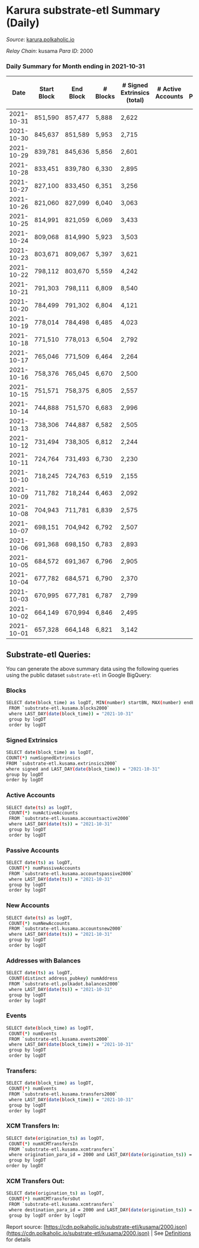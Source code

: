 # Karura substrate-etl Summary (Daily)

_Source_: [karura.polkaholic.io](https://karura.polkaholic.io)

*Relay Chain*: kusama
*Para ID*: 2000



### Daily Summary for Month ending in 2021-10-31


| Date | Start Block | End Block | # Blocks | # Signed Extrinsics (total) | # Active Accounts | # Passive | # New | # Addresses with Balances | # Events | # Transfers | # XCM Transfers In | # XCM Transfers Out | Issues | 
| ---- | ----------- | --------- | -------- | --------------------------- | ----------------- | --------- | ----- | ------------------------- | -------- | ----------- | ------------------ | ------------------- | ------ |
| 2021-10-31 | 851,590 | 857,477 | 5,888 | 2,622 |  |  |  | 67,187 | 48,813 | 8,630 ($4,053,269.84) | 77 ($564,796.00) | 188 ($1,343,039.47) |  |
| 2021-10-30 | 845,637 | 851,589 | 5,953 | 2,715 |  |  |  | 67,155 | 49,587 | 8,780 ($7,296,065.04) | 51 ($404,604.41) | 226 ($1,239,612.97) |  |
| 2021-10-29 | 839,781 | 845,636 | 5,856 | 2,601 |  |  |  | 67,150 | 50,036 | 8,534 ($7,279,664.54) | 75 ($523,440.89) | 256 ($4,865,981.94) |  |
| 2021-10-28 | 833,451 | 839,780 | 6,330 | 2,895 |  |  |  | 67,103 | 54,281 | 9,513 ($7,000,816.33) | 113 ($657,527.15) | 222 ($1,073,184.21) |  |
| 2021-10-27 | 827,100 | 833,450 | 6,351 | 3,256 |  |  |  | 67,067 | 55,705 | 10,138 ($7,745,757.11) | 167 ($1,789,619.77) | 256 ($1,424,640.30) |  |
| 2021-10-26 | 821,060 | 827,099 | 6,040 | 3,063 |  |  |  | 66,996 | 53,098 | 9,301 ($6,386,476.14) | 214 ($1,295,891.24) | 206 ($3,373,845.65) |  |
| 2021-10-25 | 814,991 | 821,059 | 6,069 | 3,433 |  |  |  | 66,967 | 55,442 | 9,916 ($9,164,723.18) | 303 ($1,603,307.69) | 223 ($1,205,062.99) |  |
| 2021-10-24 | 809,068 | 814,990 | 5,923 | 3,503 |  |  |  | 66,875 | 54,791 | 9,841 ($7,418,020.46) | 232 ($896,241.88) | 218 ($1,082,759.36) |  |
| 2021-10-23 | 803,671 | 809,067 | 5,397 | 3,621 |  |  |  | 66,824 | 52,595 | 9,358 ($6,583,149.47) | 220 ($917,980.76) | 266 ($1,633,511.66) |  |
| 2021-10-22 | 798,112 | 803,670 | 5,559 | 4,242 |  |  |  | 66,788 | 57,660 | 10,607 ($13,692,915.53) | 341 ($1,219,070.87) | 266 ($1,366,843.01) |  |
| 2021-10-21 | 791,303 | 798,111 | 6,809 | 8,540 |  |  |  | 66,714 | 97,027 | 16,844 ($36,316,209.85) | 3,113 ($6,655,622.92) | 410 ($3,387,160.05) |  |
| 2021-10-20 | 784,499 | 791,302 | 6,804 | 4,121 |  |  |  | 66,365 | 69,879 | 8,897 ($7,948,878.13) | 3,192 ($1,360,312.50) | 87 ($400,909.39) |  |
| 2021-10-19 | 778,014 | 784,498 | 6,485 | 4,023 |  |  |  | 66,046 | 62,053 | 8,341 ($8,649,837.24) | 1,424 ($3,464,656.42) | 139 ($781,824.90) |  |
| 2021-10-18 | 771,510 | 778,013 | 6,504 | 2,792 |  |  |  | 65,942 | 50,893 | 6,574 ($6,181,665.15) | 146 ($1,142,213.69) | 114 ($370,387.91) |  |
| 2021-10-17 | 765,046 | 771,509 | 6,464 | 2,264 |  |  |  | 65,918 | 47,648 | 6,033 ($2,613,136.73) | 115 ($583,939.21) | 77 ($267,839.96) |  |
| 2021-10-16 | 758,376 | 765,045 | 6,670 | 2,500 |  |  |  | 65,901 | 50,072 | 6,476 ($4,795,619.96) | 173 ($711,695.96) | 79 ($330,977.65) |  |
| 2021-10-15 | 751,571 | 758,375 | 6,805 | 2,557 |  |  |  | 65,856 | 50,788 | 6,784 ($11,536,244.06) | 100 ($593,730.58) | 79 ($386,408.88) |  |
| 2021-10-14 | 744,888 | 751,570 | 6,683 | 2,996 |  |  |  | 65,884 | 52,250 | 7,146 ($11,336,216.27) | 133 ($648,611.31) | 89 ($1,292,818.55) |  |
| 2021-10-13 | 738,306 | 744,887 | 6,582 | 2,505 |  |  |  | 65,866 | 48,995 | 6,767 ($3,620,629.13) | 66 ($181,326.02) |   |  |
| 2021-10-12 | 731,494 | 738,305 | 6,812 | 2,244 |  |  |  | 65,814 | 50,137 | 7,382 ($4,933,478.78) |   | 1 ($0.15) |  |
| 2021-10-11 | 724,764 | 731,493 | 6,730 | 2,230 |  |  |  | 65,790 | 50,923 | 7,523 ($5,097,002.27) | 2 ($147.56) | 58 ($177,821.56) |  |
| 2021-10-10 | 718,245 | 724,763 | 6,519 | 2,155 |  |  |  | 65,753 | 49,262 | 7,256 ($2,439,549.42) | 1 ($217.96) | 62 ($501,615.02) |  |
| 2021-10-09 | 711,782 | 718,244 | 6,463 | 2,092 |  |  |  | 65,725 | 48,837 | 7,117 ($2,315,251.84) | 2 ($226.84) | 65 ($206,241.33) |  |
| 2021-10-08 | 704,943 | 711,781 | 6,839 | 2,575 |  |  |  | 65,692 | 54,599 | 8,050 ($2,116,421.52) | 1 ($311.56) | 54 ($310,177.89) |  |
| 2021-10-07 | 698,151 | 704,942 | 6,792 | 2,507 |  |  |  | 65,747 | 52,973 | 7,901 ($1,912,489.42) | 11 ($2,611.88) | 107 ($491,008.63) |  |
| 2021-10-06 | 691,368 | 698,150 | 6,783 | 2,893 |  |  |  | 65,711 | 56,096 | 8,414 ($5,684,628.34) | 12 ($1,086.16) | 96 ($757,506.29) |  |
| 2021-10-05 | 684,572 | 691,367 | 6,796 | 2,905 |  |  |  | 65,663 | 56,082 | 8,470 ($4,834,931.22) | 9 ($1,074.21) | 77 ($734,318.27) |  |
| 2021-10-04 | 677,782 | 684,571 | 6,790 | 2,370 |  |  |  | 65,619 | 53,231 | 7,925 ($2,030,841.52) | 9 ($593.71) | 82 ($235,095.91) |  |
| 2021-10-03 | 670,995 | 677,781 | 6,787 | 2,799 |  |  |  | 65,565 | 55,848 | 8,367 ($2,432,607.08) | 9 ($744.20) | 84 ($295,727.40) |  |
| 2021-10-02 | 664,149 | 670,994 | 6,846 | 2,495 |  |  |  | 65,518 | 54,254 | 7,922 ($1,823,887.76) | 4 ($277.86) | 60 ($255,776.71) |  |
| 2021-10-01 | 657,328 | 664,148 | 6,821 | 3,142 |  |  |  | 65,468 | 57,965 | 8,995 ($3,978,988.98) | 7 ($1,162.97) | 99 ($313,857.49) |  |

## Substrate-etl Queries:
You can generate the above summary data using the following queries using the public dataset `substrate-etl` in Google BigQuery:

### Blocks
```bash
SELECT date(block_time) as logDT, MIN(number) startBN, MAX(number) endBN, COUNT(*) numBlocks 
 FROM `substrate-etl.kusama.blocks2000`  
 where LAST_DAY(date(block_time)) = "2021-10-31" 
 group by logDT 
 order by logDT
```

### Signed Extrinsics
```bash
SELECT date(block_time) as logDT, 
COUNT(*) numSignedExtrinsics 
FROM `substrate-etl.kusama.extrinsics2000`  
where signed and LAST_DAY(date(block_time)) = "2021-10-31" 
group by logDT 
order by logDT
```

### Active Accounts
```bash
SELECT date(ts) as logDT, 
 COUNT(*) numActiveAccounts 
 FROM `substrate-etl.kusama.accountsactive2000` 
 where LAST_DAY(date(ts)) = "2021-10-31" 
 group by logDT 
 order by logDT
```

### Passive Accounts
```bash
SELECT date(ts) as logDT, 
 COUNT(*) numPassiveAccounts 
 FROM `substrate-etl.kusama.accountspassive2000` 
 where LAST_DAY(date(ts)) = "2021-10-31" 
 group by logDT 
 order by logDT
```

### New Accounts
```bash
SELECT date(ts) as logDT, 
 COUNT(*) numNewAccounts 
 FROM `substrate-etl.kusama.accountsnew2000` 
 where LAST_DAY(date(ts)) = "2021-10-31" 
 group by logDT
 order by logDT
```

### Addresses with Balances
```bash
SELECT date(ts) as logDT,
 COUNT(distinct address_pubkey) numAddress 
 FROM `substrate-etl.polkadot.balances2000` 
 where LAST_DAY(date(ts)) = "2021-10-31" 
 group by logDT 
 order by logDT
```

### Events
```bash
SELECT date(block_time) as logDT, 
 COUNT(*) numEvents 
 FROM `substrate-etl.kusama.events2000` 
 where LAST_DAY(date(block_time)) = "2021-10-31" 
 group by logDT 
 order by logDT
```

### Transfers:
```bash
SELECT date(block_time) as logDT, 
 COUNT(*) numEvents 
 FROM `substrate-etl.kusama.transfers2000` 
 where LAST_DAY(date(block_time)) = "2021-10-31" 
 group by logDT 
 order by logDT
```

### XCM Transfers In:
```bash
SELECT date(origination_ts) as logDT, 
 COUNT(*) numXCMTransfersIn 
 FROM `substrate-etl.kusama.xcmtransfers` 
 where origination_para_id = 2000 and LAST_DAY(date(origination_ts)) = "2021-10-31" 
 group by logDT 
order by logDT
```

### XCM Transfers Out:
```bash
SELECT date(origination_ts) as logDT, 
 COUNT(*) numXCMTransfersOut 
 FROM `substrate-etl.kusama.xcmtransfers` 
 where destination_para_id = 2000 and LAST_DAY(date(origination_ts)) = "2021-10-31" 
 group by logDT order by logDT
```


Report source: [https://cdn.polkaholic.io/substrate-etl/kusama/2000.json](https://cdn.polkaholic.io/substrate-etl/kusama/2000.json) | See [Definitions](/DEFINITIONS.md) for details
